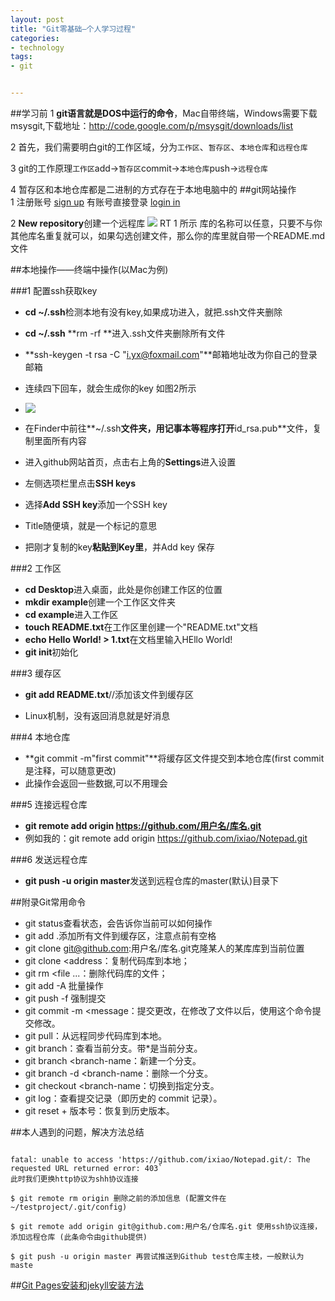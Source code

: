 ```yaml
---
layout: post
title: "Git零基础—个人学习过程"
categories:
- technology
tags:
- git


---
```



##学习前
1	**git语言就是DOS中运行的命令**，Mac自带终端，Windows需要下载msysgit,下载地址：<http://code.google.com/p/msysgit/downloads/list>

2	首先，我们需要明白git的工作区域，分为`工作区`、`暂存区`、`本地仓库`和`远程仓库`

3	git的工作原理`工作区`add→`暂存区`commit→`本地仓库`push→`远程仓库`

4	暂存区和本地仓库都是二进制的方式存在于本地电脑中的
##git网站操作	
1	注册账号
[sign up](https://github.com/join?return_to=%2Fjoin)
 有账号直接登录 [login in](https://github.com/login)

2	**New repository**创建一个远程库
![](http://ww3.sinaimg.cn/mw690/ae1f5766jw1ekb7wdau1qj20lt0f075w.jpg)
RT 1 所示 库的名称可以任意，只要不与你其他库名重复就可以，如果勾选创建文件，那么你的库里就自带一个README.md 文件

##本地操作——终端中操作(以Mac为例)

###1	配置ssh获取key

*	**cd ~/.ssh**检测本地有没有key,如果成功进入，就把.ssh文件夹删除

*	 **cd ~/.ssh**   **rm -rf **进入.ssh文件夹删除所有文件
*	**ssh-keygen -t rsa -C "i.yx@foxmail.com"**邮箱地址改为你自己的登录邮箱
*	连续四下回车，就会生成你的key 如图2所示
*	![](http://ww1.sinaimg.cn/mw690/ae1f5766jw1ekb7xbiz55j20g40emgmy.jpg)
*	在Finder中前往**~/.ssh**文件夹，用记事本等程序打开**id_rsa.pub**文件，复制里面所有内容
*	进入github网站首页，点击右上角的**Settings**进入设置
*	左侧选项栏里点击**SSH keys**
*	选择**Add SSH key**添加一个SSH key
*	Title随便填，就是一个标记的意思
*	把刚才复制的key**粘贴到Key里**，并Add key 保存

###2	工作区

*	**cd Desktop**进入桌面，此处是你创建工作区的位置
*	**mkdir example**创建一个工作区文件夹
*	**cd example**进入工作区
*	**touch README.txt**在工作区里创建一个"README.txt"文档
*	**echo Hello World! > 1.txt**在文档里输入HEllo World!
*	**git init**初始化

###3	缓存区

*	**git add README.txt**//添加该文件到缓存区

*	Linux机制，没有返回消息就是好消息

###4	本地仓库

*	**git commit -m"first commit"**将缓存区文件提交到本地仓库(first commit 是注释，可以随意更改)
*	此操作会返回一些数据,可以不用理会

###5	连接远程仓库

*	**git remote add origin https://github.com/用户名/库名.git**
*	例如我的：git remote add origin https://github.com/ixiao/Notepad.git

###6	发送远程仓库
*	**git push -u origin master**发送到远程仓库的master(默认)目录下

##附录Git常用命令


*	git status查看状态，会告诉你当前可以如何操作
*	git add .添加所有文件到缓存区，注意点前有空格
*	git clone git@github.com:用户名/库名.git克隆某人的某库库到当前位置
*	git clone <address：复制代码库到本地；
*	git rm <file ...：删除代码库的文件；
*	git add -A 批量操作
*	git push -f 强制提交
*	git commit -m <message：提交更改，在修改了文件以后，使用这个命令提交修改。
*	git pull：从远程同步代码库到本地。
*	git branch：查看当前分支。带*是当前分支。
*	git branch <branch-name：新建一个分支。
*	git branch -d <branch-name：删除一个分支。
*	git checkout <branch-name：切换到指定分支。
*	git log：查看提交记录（即历史的 commit 记录）。
*	git reset + 版本号：恢复到历史版本。




##本人遇到的问题，解决方法总结

```

fatal: unable to access 'https://github.com/ixiao/Notepad.git/: The requested URL returned error: 403`
此时我们更换http协议为shh协议连接

$ git remote rm origin 删除之前的添加信息 (配置文件在 ~/testproject/.git/config)
 
$ git remote add origin git@github.com:用户名/仓库名.git 使用ssh协议连接，添加远程仓库 (此条命令由github提供) 

$ git push -u origin master 再尝试推送到Github test仓库主枝，一般默认为 maste
```

##[Git Pages安装和jekyll安装方法](http://beiyuu.com/github-pages/)
